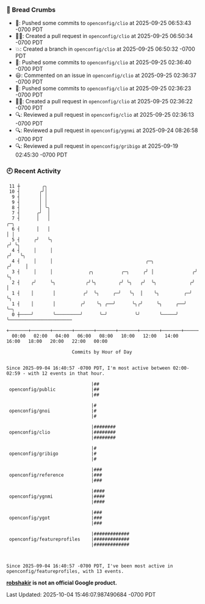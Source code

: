 ### 🍞 Bread Crumbs

 * 🚢: Pushed some commits to `openconfig/clio` at 2025-09-25 06:53:43 -0700 PDT
 * ✍🏼: Created a pull request in `openconfig/clio` at 2025-09-25 06:50:34 -0700 PDT
 * 💥: Created a branch in `openconfig/clio` at 2025-09-25 06:50:32 -0700 PDT
 * 🚢: Pushed some commits to `openconfig/clio` at 2025-09-25 02:36:40 -0700 PDT
 * 😃: Commented on an issue in `openconfig/clio` at 2025-09-25 02:36:37 -0700 PDT
 * 🚢: Pushed some commits to `openconfig/clio` at 2025-09-25 02:36:23 -0700 PDT
 * ✍🏼: Created a pull request in `openconfig/clio` at 2025-09-25 02:36:22 -0700 PDT
 * 🔍: Reviewed a pull request in  `openconfig/clio` at 2025-09-25 02:36:13 -0700 PDT
 * 🔍: Reviewed a pull request in  `openconfig/ygnmi` at 2025-09-24 08:26:58 -0700 PDT
 * 🔍: Reviewed a pull request in  `openconfig/gribigo` at 2025-09-19 02:45:30 -0700 PDT

### 🕘 Recent Activity
```
 11 ┼        ╭╮
 10 ┤       ╭╯│
  9 ┤       │ │
  9 ┤       │ │
  8 ┤       │ ╰╮
  7 ┤      ╭╯  │
  7 ┤      │   │                                                        ╭─╮
  6 ┤      │   │                                                        │ │
  5 ┤     ╭╯   ╰╮                                                      ╭╯ ╰╮
  4 ┤     │     │                                                     ╭╯   ╰╮
  4 ┤     │     │                                  ╭─╮               ╭╯     │
  3 ┤     │     │             ╭╮          ╭─╮     ╭╯ │              ╭╯      ╰╮
  2 ┤    ╭╯     ╰╮           ╭╯╰╮        ╭╯ ╰╮   ╭╯  ╰╮            ╭╯        │
  1 ┤    │       │          ╭╯  ╰╮     ╭─╯   ╰╮  │    ╰╮         ╭─╯         ╰╮
  1 ┤    │       │         ╭╯    ╰╮ ╭──╯      ╰╮╭╯     ╰╮     ╭──╯            ╰─╮
  0 ┼────╯       ╰─────────╯      ╰─╯          ╰╯       ╰─────╯                 ╰───────────────────────
    +───────+───────+───────+───────+───────+───────+───────+───────+───────+───────+───────+───────+────
  00:00   02:00   04:00   06:00   08:00   10:00   12:00   14:00   16:00   18:00   20:00   22:00   00:00   

						Commits by Hour of Day


Since 2025-09-04 16:40:57 -0700 PDT, I'm most active between 02:00-02:59 - with 12 events in that hour.

```



```
                               |##
 openconfig/public             |##
                               |##

                               |#
 openconfig/gnoi               |#
                               |#

                               |########
 openconfig/clio               |########
                               |########

                               |#
 openconfig/gribigo            |#
                               |#

                               |###
 openconfig/reference          |###
                               |###

                               |####
 openconfig/ygnmi              |####
                               |####

                               |###
 openconfig/ygot               |###
                               |###

                               |#############
 openconfig/featureprofiles    |#############
                               |#############



Since 2025-09-04 16:40:57 -0700 PDT, I've been most active in openconfig/featureprofiles, with 13 events.

```
**[robshakir](mailto:robjs@google.com) is not an official Google product.**  


Last Updated: 2025-10-04 15:46:07.987490684 -0700 PDT
